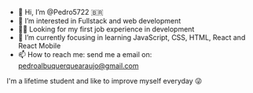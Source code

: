 - 👋 Hi, I’m @Pedro5722 
:brazil:
- 👀 I’m interested in Fullstack and web development
- 👨‍💻 Looking for my first job experience in development
- 🌱 I’m currently focusing in learning JavaScript, CSS, HTML, React and React Mobile
- 📫 How to reach me: send me a email on: pedroalbuquerquearaujo@gmail.com

I'm a lifetime student and like to improve myself everyday 😜

